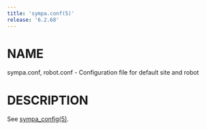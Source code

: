 ```yaml
---
title: 'sympa.conf(5)'
release: '6.2.68'
---
```


# NAME

sympa.conf, robot.conf - Configuration file for default site and robot

# DESCRIPTION

See [sympa\_config(5)](./sympa_config.5.md).
